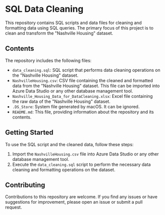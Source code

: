 # SQL Data Cleaning

This repository contains SQL scripts and data files for cleaning and formatting data using SQL queries. The primary focus of this project is to clean and transform the "Nashville Housing" dataset.

## Contents

The repository includes the following files:

- `data_cleaning.sql`: SQL script that performs data cleaning operations on the "Nashville Housing" dataset.
- `NashvilleHousing.csv`: CSV file containing the cleaned and formatted data from the "Nashville Housing" dataset. This file can be imported into Azure Data Studio or any other database management tool.
- `Nashville_Housing_Data_for_DataCleaning.xlsx`: Excel file containing the raw data of the "Nashville Housing" dataset.
- `.DS_Store`: System file generated by macOS. It can be ignored.
- `README.md`: This file, providing information about the repository and its contents.

## Getting Started

To use the SQL script and the cleaned data, follow these steps:

1. Import the `NashvilleHousing.csv` file into Azure Data Studio or any other database management tool.
2. Execute the `data_cleaning.sql` script to perform the necessary data cleaning and formatting operations on the dataset.

## Contributing

Contributions to this repository are welcome. If you find any issues or have suggestions for improvement, please open an issue or submit a pull request.
